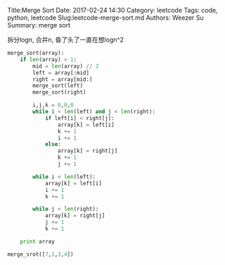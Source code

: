 Title:Merge Sort 
Date: 2017-02-24 14:30
Category: leetcode
Tags: code, python, leetcode
Slug:leetcode-merge-sort.md 
Authors: Weezer Su
Summary: merge sort

拆分logn, 合并n, 昏了头了一直在想logn^2
```python
merge_sort(array):
    if len(array) > 1:
        mid = len(array) // 2
        left = array[:mid]
        right = array[mid:]
        merge_sort(left)
        merge_sort(right)

        i,j,k = 0,0,0
        while i < len(left) and j < len(right):
            if left[i] < right[j]:
                array[k] = left[i]
                k += 1
                i += 1
            else:
                array[k] = right[j]
                k += 1
                j += 1

        while i < len(left):
            array[k] = left[i]
            i += 1
            k += 1

        while j < len(right):
            array[k] = right[j]
            j += 1
            k += 1

    print array

merge_srot([7,1,3,4])
```
